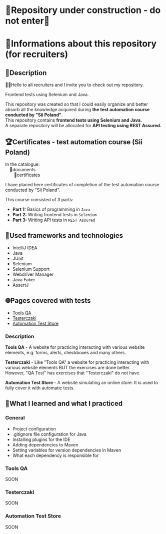 # 🚧Repository under construction - do not enter🚧

# 📑Informations about this repository (for recruiters)

## 📄Description

🙋‍♂️Hello to all recruiters and I invite you to check out my repository.

Frontend tests using Selenium and Java.

This repository was created so that I could easily organize and better absorb all the knowledge acquired during **the test automation course conducted by "Sii Poland"**.  
This repository contains **frontend tests using Selenium and Java.**  
A separate repository will be allocated for **API testing using REST Assured.**

## 🏆Certificates - test automation course (Sii Poland)

In the catalogue:  
&emsp;📁documents  
&emsp;&emsp;📁certificates

I have placed here certificates of completion of the test automation course conducted by "Sii Poland".

This course consisted of 3 parts:

- **Part 1:** Basics of programming in `Java`
- **Part 2:** Writing frontend tests in `Selenium`
- **Part 3:** Writing API tests in `REST Assured`

## 🧰Used frameworks and technologies

- IntelliJ IDEA
- Java
- JUnit
- Selenium
- Selenium Support
- Webdriver Manager
- Java Faker
- AssertJ

## 🌐Pages covered with tests

- [Tools QA](https://demoqa.com/elements)
- [Testerczaki](https://dawidkaruga.pl/testerczaki/)
- [Automation Test Store](https://automationteststore.com/)

### Description

**Tools QA** - A website for practicing interacting with various website elements, e.g. forms, alerts, checkboxes and many others.

**Testerczaki** - Like "Tools QA" a website for practicing interacting with various website elements BUT the exercises are done better.  
However, "QA Test" has exercises that "Testerczaki" do not have.

**Automation Test Store** - A website simulating an online store. It is used to fully cover it with automatic tests.

## 🎯What I learned and what I practiced

### General

- Project configuration
- .gitignore file configuration for Java
- Installing plugins for the IDE
- Adding dependencies to Maven
- Setting variables for version dependencies in Maven
- What each dependency is responsible for

### Tools QA

SOON

### Testerczaki

SOON

### Automation Test Store

SOON
